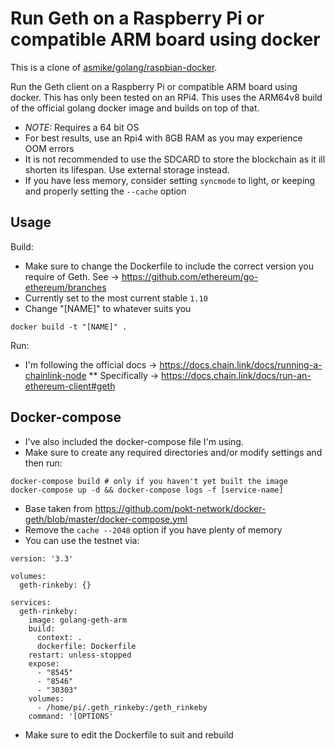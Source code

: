 # Run Geth on a Raspberry Pi or compatible ARM board using docker

This is a clone of [asmike/golang/raspbian-docker](https://github.com/askmike/golang-raspbian-docker).

Run the Geth client on a Raspberry Pi or compatible ARM board using docker. This has only been tested on an RPi4.
This uses the ARM64v8 build of the official golang docker image and builds on top of that.

* *NOTE:* Requires a 64 bit OS
* For best results, use an Rpi4 with 8GB RAM as you may experience OOM errors
* It is not recommended to use the SDCARD to store the blockchain as it ill shorten its lifespan. Use external storage instead.
* If you have less memory, consider setting `syncmode` to light, or keeping and properly setting the `--cache` option

## Usage

Build:
* Make sure to change the Dockerfile to include the correct version you require of Geth. See -> https://github.com/ethereum/go-ethereum/branches
* Currently set to the most current stable `1.10`
* Change "[NAME]" to whatever suits you
```
docker build -t "[NAME]" .
```
Run:
* I'm following the official docs -> https://docs.chain.link/docs/running-a-chainlink-node
** Specifically -> https://docs.chain.link/docs/run-an-ethereum-client#geth

## Docker-compose
* I've also included the docker-compose file I'm using.
* Make sure to create any required directories and/or modify settings and then run:
```
docker-compose build # only if you haven't yet built the image
docker-compose up -d && docker-compose logs -f [service-name]
```
* Base taken from https://github.com/pokt-network/docker-geth/blob/master/docker-compose.yml
* Remove the `cache --2048` option if you have plenty of memory
* You can use the testnet via:
```
version: '3.3'

volumes:
  geth-rinkeby: {}

services:
  geth-rinkeby:
    image: golang-geth-arm
    build:
      context: .
      dockerfile: Dockerfile
    restart: unless-stopped
    expose:
      - "8545"
      - "8546"
      - "30303"
    volumes:
      - /home/pi/.geth_rinkeby:/geth_rinkeby
    command: '[OPTIONS'
```
* Make sure to edit the Dockerfile to suit and rebuild
